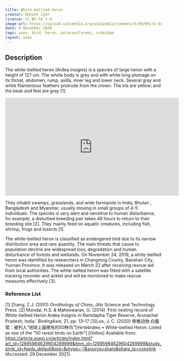 ```yaml
---
title: White-bellied heron 
creator: Mahesh Iyer
licence: CC BY-SA 3.0
image-url: https://upload.wikimedia.org/wikipedia/commons/d/d9/White-bellied_Heron_at_Pho_Chu%2C_Bhutan.JPG  
date: 9 November 2010
tags: aves, bird, heron, pelecaniformes, ardeidae
layout: aves
---
```

## Description

The white-bellied heron (Ardea insignis) is a species of large heron with a height of 127 cm. The whole body is grey and with white long plumage on its throat, abdomen, rump, axilla, inner leg and lower neck. Several gray and white filamentous feathers protrude from the crown. The iris are yellow; and the beak and feet are gray [1].

<iframe class="video" width="560" height="315" src="https://www.youtube.com/embed/3eQvi352Qh8" title="YouTube video player" frameborder="0" allow="accelerometer; autoplay; clipboard-write; encrypted-media; gyroscope; picture-in-picture" allowfullscreen></iframe>

They inhabit swamps, grasslands, and wide farmlands in India, Bhutan , Bangladesh and Myanmar, usually moving in small groups of 4-5 individuals. The species is very alert and sensitive to human disturbance, for example, a disturbed breeding pair takes 48 hours to return to their breeding site [2]. They mainly feed on aquatic creatures, including fish, shrimp, frogs and insects [1].

The white-bellied heron is classified as endangered bird due to its narrow distribution area and rare quantity. The main threats that cause to population decline are widespread loss, degradation and human disturbance of forests and wetlands. On November 24, 2019, a white-bellied heron was identified by researchers in Changning County, Baoshan City, Yunnan Province. It was released on March 22 after receiving rescue aid from local authorities. The white-belted heron was fitted with a satellite tracking recorder and anklet and will be monitored to make rescue measures effectively [3].

### Reference List
[1] Zhang, Z.J. (2001) _Ornithology of China_, Jilin Science and Technology Press.
[2] Mondal, H.S. & Maheswaran, G. (2014) ‘First nesting record of White-bellied Heron Ardea insignis in Namdapha Tiger Reserve, Arunachal Pradesh, India.’ _BirdingAsia_, 21, pp. 13–17 
[3]Luo, J. C. (2020) 脊椎动物·白腹鹭：被列入“地球上最稀有的50种鸟”[Vertebrates • White-bellied Heron: Listed as one of the "50 rarest birds on Earth"] [Online] Available from: https://article.xuexi.cn/articles/index.html?art_id=12895984629604289999&item_id=12895984629604289999&study_style_id=feeds_default&pid=&ptype=-1&source=share&share_to=copylink (Accessed: 29 December 2021).


